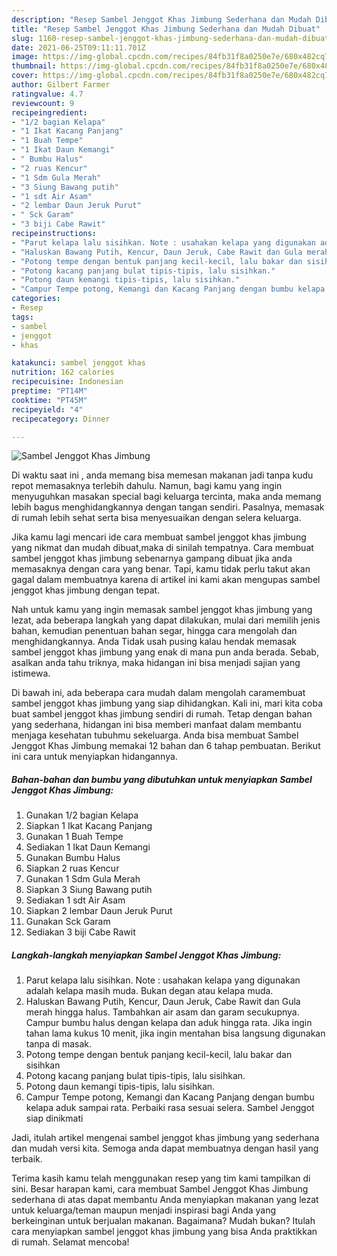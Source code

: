 ```yaml
---
description: "Resep Sambel Jenggot Khas Jimbung Sederhana dan Mudah Dibuat"
title: "Resep Sambel Jenggot Khas Jimbung Sederhana dan Mudah Dibuat"
slug: 1160-resep-sambel-jenggot-khas-jimbung-sederhana-dan-mudah-dibuat
date: 2021-06-25T09:11:11.701Z
image: https://img-global.cpcdn.com/recipes/84fb31f8a0250e7e/680x482cq70/sambel-jenggot-khas-jimbung-foto-resep-utama.jpg
thumbnail: https://img-global.cpcdn.com/recipes/84fb31f8a0250e7e/680x482cq70/sambel-jenggot-khas-jimbung-foto-resep-utama.jpg
cover: https://img-global.cpcdn.com/recipes/84fb31f8a0250e7e/680x482cq70/sambel-jenggot-khas-jimbung-foto-resep-utama.jpg
author: Gilbert Farmer
ratingvalue: 4.7
reviewcount: 9
recipeingredient:
- "1/2 bagian Kelapa"
- "1 Ikat Kacang Panjang"
- "1 Buah Tempe"
- "1 Ikat Daun Kemangi"
- " Bumbu Halus"
- "2 ruas Kencur"
- "1 Sdm Gula Merah"
- "3 Siung Bawang putih"
- "1 sdt Air Asam"
- "2 lembar Daun Jeruk Purut"
- " Sck Garam"
- "3 biji Cabe Rawit"
recipeinstructions:
- "Parut kelapa lalu sisihkan. Note : usahakan kelapa yang digunakan adalah kelapa masih muda. Bukan degan atau kelapa muda."
- "Haluskan Bawang Putih, Kencur, Daun Jeruk, Cabe Rawit dan Gula merah hingga halus. Tambahkan air asam dan garam secukupnya. Campur bumbu halus dengan kelapa dan aduk hingga rata. Jika ingin tahan lama kukus 10 menit, jika ingin mentahan bisa langsung digunakan tanpa di masak."
- "Potong tempe dengan bentuk panjang kecil-kecil, lalu bakar dan sisihkan"
- "Potong kacang panjang bulat tipis-tipis, lalu sisihkan."
- "Potong daun kemangi tipis-tipis, lalu sisihkan."
- "Campur Tempe potong, Kemangi dan Kacang Panjang dengan bumbu kelapa aduk sampai rata. Perbaiki rasa sesuai selera. Sambel Jenggot siap dinikmati"
categories:
- Resep
tags:
- sambel
- jenggot
- khas

katakunci: sambel jenggot khas 
nutrition: 162 calories
recipecuisine: Indonesian
preptime: "PT14M"
cooktime: "PT45M"
recipeyield: "4"
recipecategory: Dinner

---
```



![Sambel Jenggot Khas Jimbung](https://img-global.cpcdn.com/recipes/84fb31f8a0250e7e/680x482cq70/sambel-jenggot-khas-jimbung-foto-resep-utama.jpg)

Di waktu  saat ini , anda memang bisa memesan makanan jadi tanpa kudu repot memasaknya terlebih dahulu. Namun, bagi kamu yang ingin menyuguhkan masakan special bagi keluarga tercinta, maka anda memang lebih bagus menghidangkannya dengan tangan sendiri. Pasalnya, memasak di rumah lebih sehat serta bisa menyesuaikan dengan selera keluarga.

Jika kamu lagi mencari ide cara membuat sambel jenggot khas jimbung yang nikmat dan mudah dibuat,maka di sinilah tempatnya. Cara membuat sambel jenggot khas jimbung  sebenarnya gampang dibuat jika anda memasaknya dengan cara yang benar. Tapi, kamu tidak perlu takut akan gagal dalam membuatnya 
karena di artikel ini kami akan mengupas sambel jenggot khas jimbung dengan tepat.  



Nah untuk kamu yang ingin memasak sambel jenggot khas jimbung yang lezat, ada beberapa langkah yang dapat dilakukan, mulai dari memilih jenis bahan, kemudian penentuan bahan segar, hingga cara mengolah dan menghidangkannya. Anda Tidak usah pusing kalau hendak memasak sambel jenggot khas jimbung yang enak di mana pun anda berada. Sebab, asalkan anda  tahu triknya, maka hidangan ini bisa menjadi sajian yang istimewa.

Di bawah ini, ada beberapa cara mudah dalam mengolah caramembuat sambel jenggot khas jimbung yang siap dihidangkan. Kali ini, mari kita coba buat sambel jenggot khas jimbung sendiri di rumah. Tetap dengan bahan yang sederhana, hidangan ini bisa memberi manfaat dalam membantu menjaga kesehatan tubuhmu sekeluarga. Anda bisa membuat Sambel Jenggot Khas Jimbung memakai 12 bahan dan 6 tahap pembuatan. Berikut ini cara untuk menyiapkan hidangannya.

<!--inarticleads1-->

##### Bahan-bahan dan bumbu yang dibutuhkan untuk menyiapkan Sambel Jenggot Khas Jimbung:

1. Gunakan 1/2 bagian Kelapa
1. Siapkan 1 Ikat Kacang Panjang
1. Gunakan 1 Buah Tempe
1. Sediakan 1 Ikat Daun Kemangi
1. Gunakan  Bumbu Halus
1. Siapkan 2 ruas Kencur
1. Gunakan 1 Sdm Gula Merah
1. Siapkan 3 Siung Bawang putih
1. Sediakan 1 sdt Air Asam
1. Siapkan 2 lembar Daun Jeruk Purut
1. Gunakan  Sck Garam
1. Sediakan 3 biji Cabe Rawit




<!--inarticleads2-->

##### Langkah-langkah menyiapkan Sambel Jenggot Khas Jimbung:

1. Parut kelapa lalu sisihkan. Note : usahakan kelapa yang digunakan adalah kelapa masih muda. Bukan degan atau kelapa muda.
1. Haluskan Bawang Putih, Kencur, Daun Jeruk, Cabe Rawit dan Gula merah hingga halus. Tambahkan air asam dan garam secukupnya. Campur bumbu halus dengan kelapa dan aduk hingga rata. Jika ingin tahan lama kukus 10 menit, jika ingin mentahan bisa langsung digunakan tanpa di masak.
1. Potong tempe dengan bentuk panjang kecil-kecil, lalu bakar dan sisihkan
1. Potong kacang panjang bulat tipis-tipis, lalu sisihkan.
1. Potong daun kemangi tipis-tipis, lalu sisihkan.
1. Campur Tempe potong, Kemangi dan Kacang Panjang dengan bumbu kelapa aduk sampai rata. Perbaiki rasa sesuai selera. Sambel Jenggot siap dinikmati




Jadi, itulah artikel mengenai  sambel jenggot khas jimbung  yang sederhana dan mudah versi kita. Semoga anda dapat membuatnya dengan hasil yang terbaik. 

Terima kasih kamu telah menggunakan resep yang tim kami tampilkan di sini. Besar harapan kami, cara membuat  Sambel Jenggot Khas Jimbung sederhana di atas dapat membantu Anda menyiapkan makanan yang lezat untuk keluarga/teman maupun menjadi inspirasi bagi Anda yang berkeinginan untuk berjualan makanan. Bagaimana? Mudah bukan? Itulah cara menyiapkan sambel jenggot khas jimbung yang bisa Anda praktikkan di rumah. Selamat mencoba!

